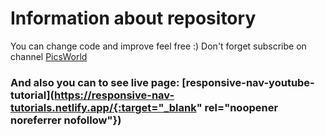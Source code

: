 # Information about repository
You can change code and improve feel free :)
Don't forget subscribe on channel [PicsWorld](https://www.youtube.com/@picsworldstudio/featured)

### And also you can to see live page: [responsive-nav-youtube-tutorial](https://responsive-nav-tutorials.netlify.app/{:target="_blank" rel="noopener noreferrer nofollow"})
